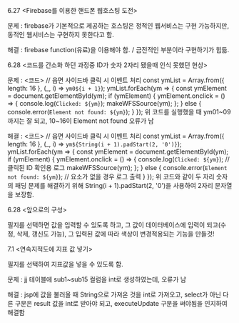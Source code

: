 6.27 <Firebase를 이용한 핸드폰 웹호스팅 도전>

문제 : firebase가 기본적으로 제공하는 호스팅은 정적인 웹서비스는 구현 가능하지만, 동적인 웹서비스는 구현하지 못한다고 함.

해결 : firebase function(유료)을 이용해야 함. / 금전적인 부분이라 구현하기가 힘듦.

6.28 <코드를 간소화 하던 과정중 ID가 숫자 2자리 됐을때 인식 못했던 현상>

문제 : 
<코드>
// 읍면 사이드바 클릭 시 이벤트 처리
const ymList = Array.from({ length: 16 }, (_, i) => `ym0${i + 1}`);
ymList.forEach(ym => {
  const ymElement = document.getElementById(ym);
  if (ymElement) {
    ymElement.onclick = () => {
      console.log(`Clicked: ${ym}`);
      makeWFSSource(ym);
    };
  } else {
    console.error(`Element not found: ${ym}`);
  }
});
위 코드를 실행했을 때 ym01~09까지는 잘 되고, 10~16이 Element not found 오류가 남

해결 : 
<코드>
// 읍면 사이드바 클릭 시 이벤트 처리
const ymList = Array.from({ length: 16 }, (_, i) => `ym${String(i + 1).padStart(2, '0')}`);
  ymList.forEach(ym => {
    const ymElement = document.getElementById(ym);
    if (ymElement) {
      ymElement.onclick = () => {
        console.log(`Clicked: ${ym}`);  // 클릭된 ID 확인용 로그
        makeWFSSource(ym);
      };
    } else {
      console.error(`Element not found: ${ym}`);  // 요소가 없을 경우 로그 출력
    }
  });
위 코드와 같이 두 자리 숫자의 패딩 문제를 해결하기 위해 String(i + 1).padStart(2, '0')을 사용하여 2자리 문자열을 보장함.

6.28 <앞으로의 구성>

필지를 선택하면 값을 입력할 수 있도록 하고,
그 값이 데이터베이스에 입력이 되고(수정, 삭제, 갱신도 가능),
그 입력된 값에 따라 색상이 변경적용되는 기능을 만들것!

7.1 <연속지적도에 지표 값 넣기>

필지를 선택하여 지표값을 넣을 수 있도록 함.

문제 : jj 테이블에 sub1~sub15 컬럼을 int로 생성하였는데, 오류가 남

해결 : jsp에 값을 불러올 때 String으로 가져온 것을 int로 가져오고, select가 아닌 다른 구문은 result 값을 int로 받아야 되고, executeUpdate 구문을 써야됨을 인지하여 해결함
